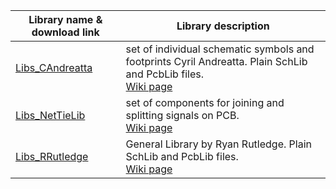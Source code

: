 Library name & download link | Library description
--- | ---
[Libs_CAndreatta](https://altium-designer-addons.github.io/DownGit/#/home?url=https://github.com/Altium-Designer-addons/scripts-libraries/tree/master/Component+libraries/Libs_CAndreatta) | set of individual schematic symbols and footprints Cyril Andreatta. Plain SchLib and PcbLib files.<br>[Wiki page](https://github.com/Altium-Designer-addons/scripts-libraries/wiki/Libs_CAndreatta)
[Libs_NetTieLib](https://altium-designer-addons.github.io/DownGit/#/home?url=https://github.com/Altium-Designer-addons/scripts-libraries/tree/master/Component+libraries/Libs_NetTieLib) | set of components for joining and splitting signals on PCB.<br>[Wiki page](https://github.com/Altium-Designer-addons/scripts-libraries/wiki/NetTieLib)
[Libs_RRutledge](https://altium-designer-addons.github.io/DownGit/#/home?url=https://github.com/Altium-Designer-addons/scripts-libraries/tree/master/Component+libraries/Libs_RRutledge) | General Library by Ryan Rutledge. Plain SchLib and PcbLib files.<br>[Wiki page](https://github.com/Altium-Designer-addons/scripts-libraries/wiki/Libs_RRutledge)

